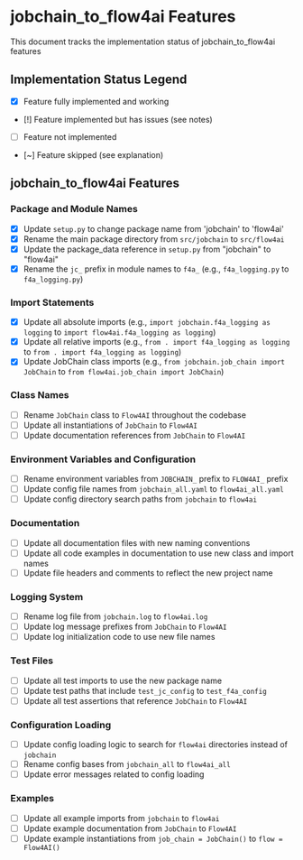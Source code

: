 # jobchain_to_flow4ai Features

This document tracks the implementation status of jobchain_to_flow4ai features

## Implementation Status Legend

- [x] Feature fully implemented and working
- [!] Feature implemented but has issues (see notes)
- [ ] Feature not implemented
- [~] Feature skipped (see explanation)

## jobchain_to_flow4ai Features

### Package and Module Names
- [x] Update `setup.py` to change package name from 'jobchain' to 'flow4ai'
- [x] Rename the main package directory from `src/jobchain` to `src/flow4ai`
- [x] Update the package_data reference in `setup.py` from "jobchain" to "flow4ai"
- [x] Rename the `jc_` prefix in module names to `f4a_` (e.g., `f4a_logging.py` to `f4a_logging.py`)

### Import Statements
- [x] Update all absolute imports (e.g., `import jobchain.f4a_logging as logging` to `import flow4ai.f4a_logging as logging`)
- [x] Update all relative imports (e.g., `from . import f4a_logging as logging` to `from . import f4a_logging as logging`)
- [x] Update JobChain class imports (e.g., `from jobchain.job_chain import JobChain` to `from flow4ai.job_chain import JobChain`)

### Class Names
- [ ] Rename `JobChain` class to `Flow4AI` throughout the codebase
- [ ] Update all instantiations of `JobChain` to `Flow4AI` 
- [ ] Update documentation references from `JobChain` to `Flow4AI`

### Environment Variables and Configuration
- [ ] Rename environment variables from `JOBCHAIN_` prefix to `FLOW4AI_` prefix
- [ ] Update config file names from `jobchain_all.yaml` to `flow4ai_all.yaml`
- [ ] Update config directory search paths from `jobchain` to `flow4ai`

### Documentation
- [ ] Update all documentation files with new naming conventions
- [ ] Update all code examples in documentation to use new class and import names
- [ ] Update file headers and comments to reflect the new project name

### Logging System
- [ ] Rename log file from `jobchain.log` to `flow4ai.log`
- [ ] Update log message prefixes from `JobChain` to `Flow4AI`
- [ ] Update log initialization code to use new file names

### Test Files
- [ ] Update all test imports to use the new package name
- [ ] Update test paths that include `test_jc_config` to `test_f4a_config`
- [ ] Update all test assertions that reference `JobChain` to `Flow4AI`

### Configuration Loading
- [ ] Update config loading logic to search for `flow4ai` directories instead of `jobchain`
- [ ] Rename config bases from `jobchain_all` to `flow4ai_all`
- [ ] Update error messages related to config loading

### Examples
- [ ] Update all example imports from `jobchain` to `flow4ai`
- [ ] Update example documentation from `JobChain` to `Flow4AI`
- [ ] Update example instantiations from `job_chain = JobChain()` to `flow = Flow4AI()`
